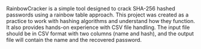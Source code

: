 RainbowCracker is a simple tool designed to crack SHA-256 hashed passwords using a rainbow table approach.
This project was created as a practice to work with hashing algorithms and understand how they function.
It also provides hands-on experience with CSV file handling.
The input file should be in CSV format with two columns (name and hash), and the output file will contain the name and the recovered password.

